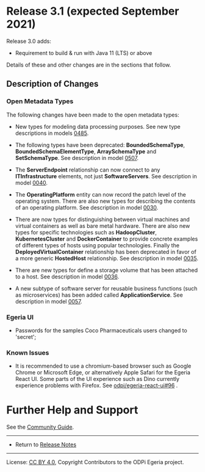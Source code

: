 <!-- SPDX-License-Identifier: CC-BY-4.0 -->
<!-- Copyright Contributors to the ODPi Egeria project. -->

# Release 3.1 (expected September 2021)

Release 3.0 adds:
* Requirement to build & run with Java 11 (LTS) or above

Details of these and other changes are in the sections that follow.

## Description of Changes

### Open Metadata Types

The following changes have been made to the open metadata types:

* New types for modeling data processing purposes.
  See new type descriptions in models [0485](../open-metadata-publication/website/open-metadata-types/0485-Data-Processing-Purposes.md).

* The following types have been deprecated: **BoundedSchemaType**, **BoundedSchemaElementType**,
  **ArraySchemaType** and **SetSchemaType**.
  See description in model [0507](../open-metadata-publication/website/open-metadata-types/0507-External-Schema-Type.md).

* The **ServerEndpoint** relationship can now connect to any **ITInfrastructure** elements, not just **SoftwareServers**.
  See description in model [0040](../open-metadata-publication/website/open-metadata-types/0040-Software-Servers.md).

* The **OperatingPlatform** entity can now record the patch level of the operating system.  There are also new types for describing
  the contents of an operating platform.
  See description in model [0030](../open-metadata-publication/website/open-metadata-types/0030-Hosts-and-Platforms.md).

* There are now types for distinguishing between virtual machines and virtual containers as well as bare metal hardware.
  There are also new types for specific technologies such as **HadoopCluster**, **KubernetesCluster** and **DockerContainer**
  to provide concrete examples of different types of hosts using popular technologies.
  Finally the **DeployedVirtualContainer** relationship has been deprecated in favor of a more generic **HostedHost** relationship.
  See description in model [0035](../open-metadata-publication/website/open-metadata-types/0035-Complex-Hosts.md).

* There are new types for define a storage volume that has been attached to a host.
  See description in model [0036](../open-metadata-publication/website/open-metadata-types/0036-Storage.md).

* A new subtype of software server for reusable business functions (such as microservices) has been added called **ApplicationService**.
  See description in model [0057](../open-metadata-publication/website/open-metadata-types/0057-Software-Services.md).


### Egeria UI
* Passwords for the samples Coco Pharmaceuticals users changed to 'secret';


### Known Issues

* It is recommended to use a chromium-based browser such as Google Chrome or Microsoft Edge, or alternatively Apple Safari for the Egeria React UI. Some parts of the UI experience such as Dino currently experience problems with Firefox. See [odpi/egeria-react-ui#96](https://github.com/odpi/egeria-react-ui/issues/96) .


# Further Help and Support

See the [Community Guide](../Community-Guide.md).

----
* Return to [Release Notes](.)
   
----
License: [CC BY 4.0](https://creativecommons.org/licenses/by/4.0/),
Copyright Contributors to the ODPi Egeria project.

